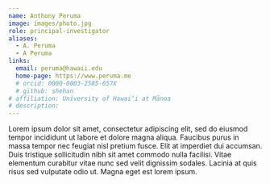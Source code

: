 ```yaml
---
name: Anthony Peruma
image: images/photo.jpg
role: principal-investigator
aliases:
  - A. Peruma
  - A Peruma
links:
  email: peruma@hawaii.edu 
  home-page: https://www.peruma.me
  # orcid: 0000-0003-2585-657X
  # github: shehan
# affiliation: University of Hawai‘i at Mānoa
# description: 
---
```


Lorem ipsum dolor sit amet, consectetur adipiscing elit, sed do eiusmod tempor incididunt ut labore et dolore magna aliqua.
Faucibus purus in massa tempor nec feugiat nisl pretium fusce.
Elit at imperdiet dui accumsan.
Duis tristique sollicitudin nibh sit amet commodo nulla facilisi.
Vitae elementum curabitur vitae nunc sed velit dignissim sodales.
Lacinia at quis risus sed vulputate odio ut.
Magna eget est lorem ipsum.
